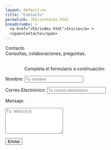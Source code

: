 ```yaml
---
layout: default-es
title: "Contacto"
permalink: /ES/contacto.html
breadcrumbs: >
  <a href="/ES/index.html">Inicio</a> >
  <span>Contacto</span>
---
```


  <!-- Título principal, usando la clase 'titulo' -->
  <div class="titulo">Contacto</div>


  <!-- Texto descriptivo, usando la clase 'parrafo' -->
  <div class="subtitulo">
    Consultas, colaboraciones, preguntas. 
      </div>

<br>
<p class="subtitulo2" style="margin-left: 60px;">Completa el formulario a continuación:</p>
<form class="contact-form" 
      action="https://formsubmit.co/e.garnicasanchez@gmail.com" 
      method="POST">
  
  <!-- Campos del formulario -->


  <label for="name">Nombre:</label>
  <input type="text" id="name" name="name" required placeholder="Tu nombre">

  <label for="email">Correo Electrónico:</label>
  <input type="email" id="email" name="email" required placeholder="Tu correo electrónico">

  <label for="message">Mensaje:</label>
  <textarea id="message" name="message" rows="5" required placeholder="Tu mensaje"></textarea>

  <!-- Botón de envío -->
  <button type="submit">Enviar</button>

  <!-- Campos ocultos opcionales para configurar el formulario -->
  <!-- _next: URL absoluta de tu página de agradecimiento -->
  <input type="hidden" name="_next" value="https://eggs-artesvisuales.github.io/ES/gracias.html">
  <!-- _captcha: Desactiva la verificación -->
  <input type="hidden" name="_captcha" value="false">
</form>
<br><br><br>
